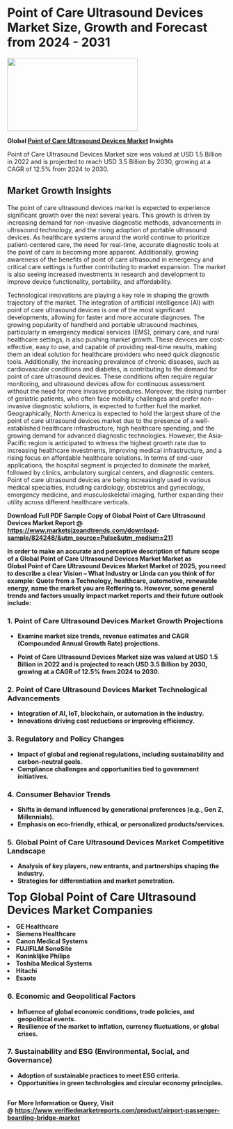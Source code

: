 <H1>Point of Care Ultrasound Devices Market Size, Growth and Forecast from 2024 - 2031</H1><img class="aligncenter size-medium wp-image-584254" src="https://thirdeyenews.in/wp-content/uploads/2024/09/Global-Market-Research-300x168.jpeg" alt="" width="300" height="168" /><p><strong>Global&nbsp;<a href="https://www.marketsizeandtrends.com/download-sample/824248/&amp;utm_source=Pulse&amp;utm_medium=211">Point of Care Ultrasound Devices Market</a> Insights</strong></p><p>Point of Care Ultrasound Devices Market size was valued at USD 1.5 Billion in 2022 and is projected to reach USD 3.5 Billion by 2030, growing at a CAGR of 12.5% from 2024 to 2030.</p><p><h2>Market Growth Insights</h2> <p>The point of care ultrasound devices market is expected to experience significant growth over the next several years. This growth is driven by increasing demand for non-invasive diagnostic methods, advancements in ultrasound technology, and the rising adoption of portable ultrasound devices. As healthcare systems around the world continue to prioritize patient-centered care, the need for real-time, accurate diagnostic tools at the point of care is becoming more apparent. Additionally, growing awareness of the benefits of point of care ultrasound in emergency and critical care settings is further contributing to market expansion. The market is also seeing increased investments in research and development to improve device functionality, portability, and affordability.</p> <p><strong></strong></p> <p>Technological innovations are playing a key role in shaping the growth trajectory of the market. The integration of artificial intelligence (AI) with point of care ultrasound devices is one of the most significant developments, allowing for faster and more accurate diagnoses. The growing popularity of handheld and portable ultrasound machines, particularly in emergency medical services (EMS), primary care, and rural healthcare settings, is also pushing market growth. These devices are cost-effective, easy to use, and capable of providing real-time results, making them an ideal solution for healthcare providers who need quick diagnostic tools. Additionally, the increasing prevalence of chronic diseases, such as cardiovascular conditions and diabetes, is contributing to the demand for point of care ultrasound devices. These conditions often require regular monitoring, and ultrasound devices allow for continuous assessment without the need for more invasive procedures. Moreover, the rising number of geriatric patients, who often face mobility challenges and prefer non-invasive diagnostic solutions, is expected to further fuel the market. Geographically, North America is expected to hold the largest share of the point of care ultrasound devices market due to the presence of a well-established healthcare infrastructure, high healthcare spending, and the growing demand for advanced diagnostic technologies. However, the Asia-Pacific region is anticipated to witness the highest growth rate due to increasing healthcare investments, improving medical infrastructure, and a rising focus on affordable healthcare solutions. In terms of end-user applications, the hospital segment is projected to dominate the market, followed by clinics, ambulatory surgical centers, and diagnostic centers. Point of care ultrasound devices are being increasingly used in various medical specialties, including cardiology, obstetrics and gynecology, emergency medicine, and musculoskeletal imaging, further expanding their utility across different healthcare verticals.</p> <p><strong></p><p><span class=""><strong>Download Full PDF Sample Copy of Global Point of Care Ultrasound Devices Market Report</strong> @ <a href="https://www.marketsizeandtrends.com/download-sample/824248/&amp;utm_source=Pulse&amp;utm_medium=211" target="_blank">https://www.marketsizeandtrends.com/download-sample/824248/&amp;utm_source=Pulse&amp;utm_medium=211</a></span></p><p>In order to make an accurate and perceptive description of future scope of a Global&nbsp;Point of Care Ultrasound Devices Market Market as Global&nbsp;Point of Care Ultrasound Devices Market Market of 2025, you need to describe a clear Vision &ndash; What Industry or Linda can you think of for example: Quote from a Technology, healthcare, automotive, renewable energy, name the market you are Reffering to. However, some general trends and factors usually impact market reports and their future outlook include:</p><h3>1.&nbsp;<strong>Point of Care Ultrasound Devices Market Growth Projections</strong></h3><ul><li>Examine market size trends, revenue estimates and CAGR (Compounded Annual Growth Rate) projections.</li><li><p>Point of Care Ultrasound Devices Market size was valued at USD 1.5 Billion in 2022 and is projected to reach USD 3.5 Billion by 2030, growing at a CAGR of 12.5% from 2024 to 2030.</p></li></ul><h3>2.&nbsp;<strong>Point of Care Ultrasound Devices Market Technological Advancements</strong></h3><ul><li>Integration of AI, IoT, blockchain, or automation in the industry.</li><li>Innovations driving cost reductions or improving efficiency.</li></ul><h3>3.&nbsp;<strong>Regulatory and Policy Changes</strong></h3><ul><li>Impact of global and regional regulations, including sustainability and carbon-neutral goals.</li><li>Compliance challenges and opportunities tied to government initiatives.</li></ul><h3>4.&nbsp;<strong>Consumer Behavior Trends</strong></h3><ul><li>Shifts in demand influenced by generational preferences (e.g., Gen Z, Millennials).</li><li>Emphasis on eco-friendly, ethical, or personalized products/services.</li></ul><h3>5.&nbsp;<strong>Global Point of Care Ultrasound Devices Market Competitive Landscape</strong></h3><ul><li>Analysis of key players, new entrants, and partnerships shaping the industry.</li><li>Strategies for differentiation and market penetration.</li></ul><p data-pm-slice="1 1 []"><span style="color: inherit; font-family: inherit; font-size: 25px;">Top Global Point of Care Ultrasound Devices Market Companies</span></p><div class="" data-test-id=""><p><li>GE Healthcare</li><li> Siemens Healthcare</li><li> Canon Medical Systems</li><li> FUJIFILM SonoSite</li><li> Koninklijke Philips</li><li> Toshiba Medical Systems</li><li> Hitachi</li><li> Esaote</li></p></div><h3>6.&nbsp;<strong>Economic and Geopolitical Factors</strong></h3><ul><li>Influence of global economic conditions, trade policies, and geopolitical events.</li><li>Resilience of the market to inflation, currency fluctuations, or global crises.</li></ul><h3>7.&nbsp;<strong>Sustainability and ESG (Environmental, Social, and Governance)</strong></h3><ul><li>Adoption of sustainable practices to meet ESG criteria.</li><li>Opportunities in green technologies and circular economy principles.</li></ul><h2><strong style="font-size: 14px;">For More Information or Query, Visit @&nbsp;</strong><a style="background-color: #ffffff; font-size: 14px;" href="https://www.marketsizeandtrends.com/report/point-of-care-ultrasound-devices-market/" target="_blank">https://www.verifiedmarketreports.com/product/airport-passenger-boarding-bridge-market</a></h2>
